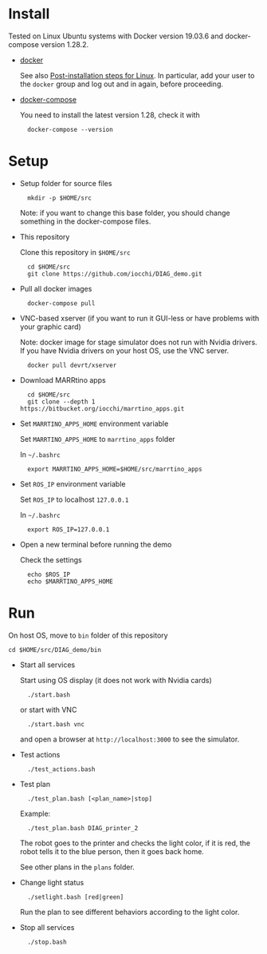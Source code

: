 # Install

Tested on Linux Ubuntu systems with Docker version 19.03.6 and docker-compose version 1.28.2.

* [docker](http://www.docker.com)

    See also 
    [Post-installation steps for Linux](https://docs.docker.com/install/linux/linux-postinstall/).
    In particular, add your user to the `docker` group and log out and in again, before proceeding.

* [docker-compose](https://docs.docker.com/compose/install/)

    You need to install the latest version 1.28, check it with

        docker-compose --version


# Setup

* Setup folder for source files

        mkdir -p $HOME/src

    Note: if you want to change this base folder, you should change something in the docker-compose files.


* This repository

    Clone this repository in `$HOME/src`

        cd $HOME/src
        git clone https://github.com/iocchi/DIAG_demo.git

* Pull all docker images

        docker-compose pull

* VNC-based xserver (if you want to run it GUI-less or have problems with your graphic card)

    Note: docker image for stage simulator does not run with Nvidia drivers.
    If you have Nvidia drivers on your host OS, use the VNC server.

        docker pull devrt/xserver

* Download MARRtino apps

        cd $HOME/src
        git clone --depth 1 https://bitbucket.org/iocchi/marrtino_apps.git

* Set `MARRTINO_APPS_HOME` environment variable

    Set `MARRTINO_APPS_HOME` to  `marrtino_apps` folder

    In `~/.bashrc`

        export MARRTINO_APPS_HOME=$HOME/src/marrtino_apps


* Set `ROS_IP` environment variable

    Set `ROS_IP` to localhost `127.0.0.1`

    In `~/.bashrc`

        export ROS_IP=127.0.0.1

* Open a new terminal before running the demo
    
    Check the settings

        echo $ROS_IP
        echo $MARRTINO_APPS_HOME

# Run

On host OS, move to `bin` folder of this repository

    cd $HOME/src/DIAG_demo/bin


* Start all services

    Start using OS display (it does not work with Nvidia cards)

        ./start.bash

    or start with VNC

        ./start.bash vnc

    and open a browser at `http://localhost:3000` to see the simulator.


* Test actions

        ./test_actions.bash


* Test plan

        ./test_plan.bash [<plan_name>|stop]

    Example:

        ./test_plan.bash DIAG_printer_2

    The robot goes to the printer and checks the light color, if it is red, the robot tells it to the blue person, then it goes back home.

    See other plans in the `plans` folder.


* Change light status

        ./setlight.bash [red|green]

    Run the plan to see different behaviors according to the light color.

* Stop all services

        ./stop.bash

